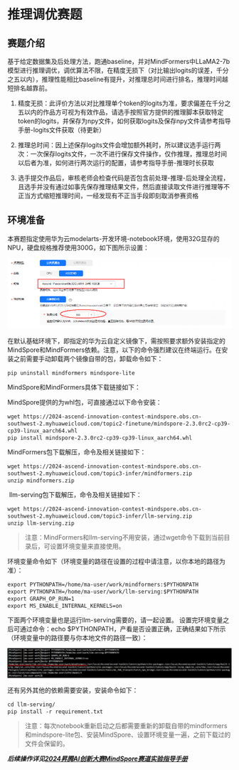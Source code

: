 # 推理调优赛题

## 赛题介绍

基于给定数据集及后处理方法，跑通baseline，并对MindFormers中LLaMA2-7b模型进行推理调优，调优算法不限，在精度无损下（对比输出logits的误差，千分之五以内），推理性能相比baseline有提升，对推理总时间进行排名，推理时间越短排名越靠前。

1. 精度无损：此评价方法以对比推理单个token的logits为准，要求偏差在千分之五以内的作品方可视为有效作品，请选手按照官方提供的推理脚本获取特定token的logits，并保存为npy文件，如何获取logits及保存npy文件请参考指导手册-logits文件获取（待更新）

2. 推理总时间：因上述保存logits文件会增加额外耗时，所以建议选手运行两次：一次保存logits文件，一次不进行保存文件操作，仅作推理，推理总时间以后者为准，如何进行两次运行的配置，请参考指导手册-推理时长获取

3. 选手提交作品后，审核老师会检查代码是否包含前处理-推理-后处理全流程，且选手并没有通过如事先保存推理结果文件，然后直接读取文件进行推理等不正当方式缩短推理时间，一经发现有不正当手段即刻取消参赛资格

## 环境准备

本赛题指定使用华为云modelarts-开发环境-notebook环境，使用32G显存的NPU，硬盘规格推荐使用300G，如下图所示设置：

![mirror-setup](./assets/mirror-setup.png)

在默认基础环境下，即指定的华为云自定义镜像下，需按照要求额外安装指定的MindSpore和MindFormers依赖。注意，以下的命令强烈建议在终端运行。在安装之前需要手动卸载两个镜像自带的包，卸载命令如下：
```shell
pip uninstall mindformers mindspore-lite
```
MindSpore和MindFormers具体下载链接如下：

MindSpore提供的为whl包，可直接通过以下命令安装：
```shell
wget https://2024-ascend-innovation-contest-mindspore.obs.cn-southwest-2.myhuaweicloud.com/topic2-finetune/mindspore-2.3.0rc2-cp39-cp39-linux_aarch64.whl
pip install mindspore-2.3.0rc2-cp39-cp39-linux_aarch64.whl
```
MindFormers包下载解压，命令及相关链接如下：
```shell
wget https://2024-ascend-innovation-contest-mindspore.obs.cn-southwest-2.myhuaweicloud.com/topic3-infer/mindformers.zip
unzip mindformers.zip
```

 llm-serving包下载解压，命令及相关链接如下：
```shell
wget https://2024-ascend-innovation-contest-mindspore.obs.cn-southwest-2.myhuaweicloud.com/topic3-infer/llm-serving.zip
unzip llm-serving.zip
```

> 注意：MindFormers和llm-serving不用安装，通过wget命令下载到当前目录后，可设置环境变量来直接使用。

环境变量命令如下（环境变量的路径在设置的过程中请注意，以你本地的路径为准）：
```shell
export PYTHONPATH=/home/ma-user/work/mindformers:$PYTHONPATH
export PYTHONPATH=/home/ma-user/work/llm-serving:$PYTHONPATH
export GRAPH_OP_RUN=1
export MS_ENABLE_INTERNAL_KERNELS=on
```
下面两个环境变量也是运行llm-serving需要的，请一起设置。
设置完环境变量之后可通过命令：echo $PYTHONPATH，产看是否设置正确，正确结果如下所示（环境变量中的路径要与你本地文件的路径一致）：

![check-pythonpath](./assets/check-pythonpath.png)

还有另外其他的依赖需要安装，安装命令如下：
```shell
cd llm-serving/
pip install -r requirement.txt
``` 

> 注意：每次notebook重新启动之后都需要重新的卸载自带的mindformers和mindspore-lite包、安装MindSpore、设置环境变量一遍，之前下载过的文件会保留的。

***后续操作详见[2024昇腾AI创新大赛MindSpore赛道实验指导手册](../2024昇腾AI创新大赛MindSpore赛道实验指导手册.pdf)***